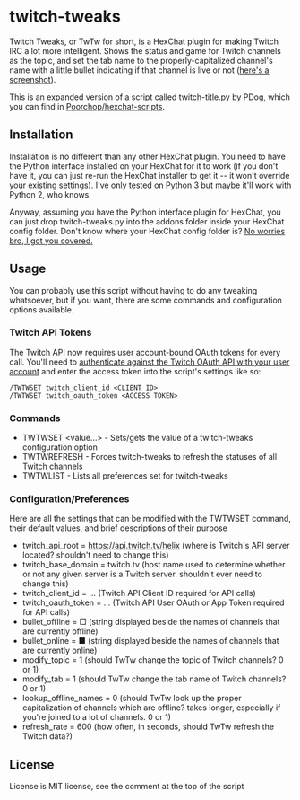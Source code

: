 # twitch-tweaks
Twitch Tweaks, or TwTw for short, is a HexChat plugin for making Twitch IRC a lot more intelligent. Shows the status and game for Twitch channels as the topic, and set the tab name to the properly-capitalized channel's name with a little bullet indicating if that channel is live or not ([here's a screenshot](http://gyazo.com/0f11c934d995a0d49e626481712fb0e1)).

This is an expanded version of a script called twitch-title.py by PDog, which you can find in [Poorchop/hexchat-scripts](https://github.com/Poorchop/hexchat-scripts/blob/master/twitch-title.py).

## Installation

Installation is no different than any other HexChat plugin. You need to have the Python interface installed on your HexChat for it to work (if you don't have it, you can just re-run the HexChat installer to get it -- it won't override your existing settings). I've only tested on Python 3 but maybe it'll work with Python 2, who knows.

Anyway, assuming you have the Python interface plugin for HexChat, you can just drop twitch-tweaks.py into the addons folder inside your HexChat config folder. Don't know where your HexChat config folder is? [No worries bro, I got you covered.](https://hexchat.readthedocs.org/en/latest/settings.html#config-files)

## Usage

You can probably use this script without having to do any tweaking whatsoever, but if you want, there are some commands and configuration options available.

### Twitch API Tokens

The Twitch API now requires user account-bound OAuth tokens for every call. You'll need to [authenticate against the Twitch OAuth API with your user account](https://id.twitch.tv/oauth2/authorize?response_type=code&client_id=gp762nuuoqcoxypju8c569th9wz7q5&redirect_uri=https://twitchtokengenerator.com&scope=chat:read+chat:edit&state=frontend|anF1eWx4c2hRTFJrUm93OGlxREVhUT09&force_verify=true) and enter the access token into the script's settings like so:

```
/TWTWSET twitch_client_id <CLIENT ID>
/TWTWSET twitch_oauth_token <ACCESS TOKEN>
```

### Commands


* TWTWSET <name> <value...> - Sets/gets the value of a twitch-tweaks configuration option
* TWTWREFRESH - Forces twitch-tweaks to refresh the statuses of all Twitch channels
* TWTWLIST - Lists all preferences set for twitch-tweaks


### Configuration/Preferences

Here are all the settings that can be modified with the TWTWSET command, their default values, and brief descriptions of their purpose

* twitch\_api\_root = https://api.twitch.tv/helix (where is Twitch's API server located? shouldn't need to change this)
* twitch\_base\_domain = twitch.tv (host name used to determine whether or not any given server is a Twitch server. shouldn't ever need to change this)
* twitch\_client\_id = ...  (Twitch API Client ID required for API calls)
* twitch\_oauth\_token = ...  (Twitch API User OAuth or App Token required for API calls)
* bullet\_offline = □  (string displayed beside the names of channels that are currently offline)
* bullet\_online = ■  (string displayed beside the names of channels that are currently online)
* modify\_topic = 1 (should TwTw change the topic of Twitch channels? 0 or 1)
* modify\_tab = 1 (should TwTw change the tab name of Twitch channels? 0 or 1)
* lookup\_offline\_names = 0 (should TwTw look up the proper capitalization of channels which are offline? takes longer, especially if you're joined to a lot of channels. 0 or 1)
* refresh\_rate = 600 (how often, in seconds, should TwTw refresh the Twitch data?)

## License

License is MIT license, see the comment at the top of the script
